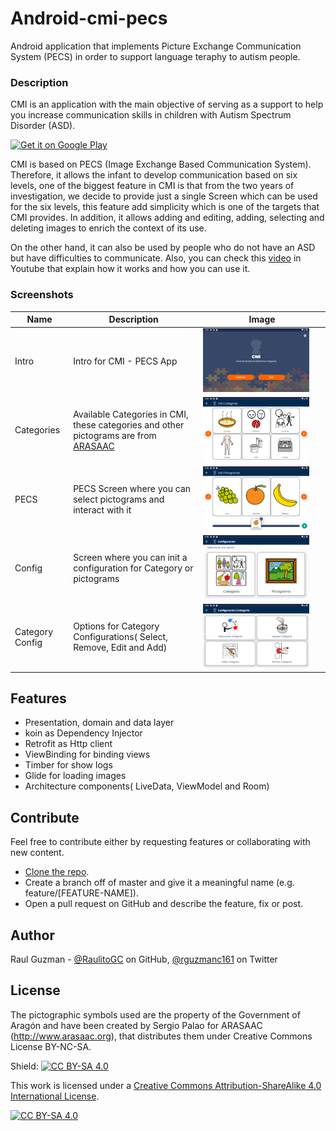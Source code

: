 # Android-cmi-pecs
Android application that implements Picture Exchange Communication System (PECS) in order to support language teraphy to autism people.

### Description
CMI is an application with the main objective of serving as a support to help you increase communication skills in children with Autism Spectrum Disorder (ASD).

<a href="https://play.google.com/store/apps/details?id=com.rguzman.cmi">
  <img alt="Get it on Google Play" width="200"
        src="https://play.google.com/intl/en_us/badges/images/apps/en-play-badge.png" />
</a>

CMI is based on PECS (Image Exchange Based Communication System). Therefore, it allows the infant to develop communication based on six levels, one of the biggest feature in CMI is that from the two years of investigation, we decide to provide just a single Screen which can be used for the six levels, this feature add simplicity which is one of the targets that CMI provides. In addition, it allows adding and editing, adding, selecting and deleting  images to enrich the context of its use.

On the other hand, it can also be used by people who do not have an ASD but have difficulties to communicate. Also, you can check this [video](https://www.youtube.com/watch?v=jFqzmWQx_yg&t=7s) in Youtube that explain how it works and how you can use it.

### Screenshots

Name | Description | Image
--- | --- | ---
Intro | Intro for CMI - PECS App | <img src="screenshots/img_intro.png" width="90%"> 
Categories | Available Categories in CMI, these categories and other pictograms are from [ARASAAC](https://arasaac.org) | <img src="screenshots/img_categories.png" width="90%"> 
PECS | PECS Screen where you can select pictograms and interact with it | <img src="screenshots/img_pecs.png" alt="CMI PECS" width="90%"/>
Config | Screen where you can init a configuration for Category or pictograms| <img src="screenshots/img_config.png" alt="CMI PECS" width="90%"/>
Category Config | Options for Category Configurations( Select, Remove, Edit and Add) | <img src="screenshots/img_category_config.png" alt="CMI PECS" width="90%"/>

## Features

   * Presentation, domain and data layer
   * koin as Dependency Injector
   * Retrofit as Http client
   * ViewBinding for binding views
   * Timber for show logs
   * Glide for loading images
   * Architecture components( LiveData, ViewModel and Room)

## Contribute

Feel free to contribute either by requesting features or collaborating with new content.

* [Clone the repo](https://github.com/RaulitoGC/android-cmi-pecs).
* Create a branch off of master and give it a meaningful name (e.g. feature/[FEATURE-NAME]).
* Open a pull request on GitHub and describe the feature, fix or post.

## Author
Raul Guzman - [@RaulitoGC](https://github.com/RaulitoGC) on GitHub, [@rguzmanc161](https://twitter.com/rguzmanc161) on Twitter

## License

The pictographic symbols used are the property of the Government of Aragón and have been created by Sergio Palao for ARASAAC (http://www.arasaac.org), that distributes them under Creative Commons License BY-NC-SA.

Shield: [![CC BY-SA 4.0][cc-by-sa-shield]][cc-by-sa]

This work is licensed under a
[Creative Commons Attribution-ShareAlike 4.0 International License][cc-by-sa].

[![CC BY-SA 4.0][cc-by-sa-image]][cc-by-sa]

[cc-by-sa]: http://creativecommons.org/licenses/by-sa/4.0/
[cc-by-sa-image]: https://licensebuttons.net/l/by-sa/4.0/88x31.png
[cc-by-sa-shield]: https://img.shields.io/badge/License-CC%20BY--SA%204.0-lightgrey.svg

